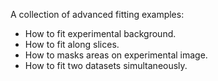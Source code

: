 A collection of advanced fitting examples:

+ How to fit experimental background.
+ How to fit along slices.
+ How to masks areas on experimental image.
+ How to fit two datasets simultaneously.
